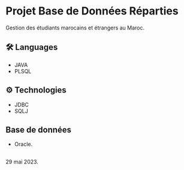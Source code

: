 
# Projet Base de Données Réparties
Gestion des étudiants marocains et étrangers au Maroc.

## 🛠️ Languages
* JAVA
* PLSQL

## ⚙️ Technologies
* JDBC
* SQLJ

## Base de données
* Oracle.

##
29 mai 2023.
